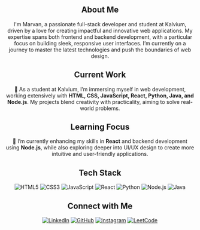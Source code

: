 <h2 align="center">About Me</h2>
<p align="center">
  I'm Marvan, a passionate full-stack developer and student at Kalvium, driven by a love for creating impactful and innovative web applications. My expertise spans both frontend and backend development, with a particular focus on building sleek, responsive user interfaces. I’m currently on a journey to master the latest technologies and push the boundaries of web design.
</p>

<h2 align="center">Current Work</h2>
<p align="center">
  🔭 As a student at Kalvium, I’m immersing myself in web development, working extensively with <strong>HTML, CSS, JavaScript, React, Python, Java, and Node.js</strong>. My projects blend creativity with practicality, aiming to solve real-world problems.
</p>

<h2 align="center">Learning Focus</h2>
<p align="center">
  🌱 I’m currently enhancing my skills in <strong>React</strong> and backend development using <strong>Node.js</strong>, while also exploring deeper into UI/UX design to create more intuitive and user-friendly applications.
</p>

<h2 align="center">Tech Stack</h2>
<p align="center">
  <img alt="HTML5" src="https://img.shields.io/badge/html5-%23E34F26.svg?style=for-the-badge&logo=html5&logoColor=white" />
  <img alt="CSS3" src="https://img.shields.io/badge/css3-%231572B6.svg?style=for-the-badge&logo=css3&logoColor=white" />
  <img alt="JavaScript" src="https://img.shields.io/badge/javascript-%23323330.svg?style=for-the-badge&logo=javascript&logoColor=%23F7DF1E" />
  <img alt="React" src="https://img.shields.io/badge/react-%2320232a.svg?style=for-the-badge&logo=react&logoColor=%2361DAFB" />
  <img alt="Python" src="https://img.shields.io/badge/python-3670A0?style=for-the-badge&logo=python&logoColor=ffdd54" />
  <img alt="Node.js" src="https://img.shields.io/badge/node.js-6DA55F?style=for-the-badge&logo=node.js&logoColor=white" />
  <img alt="Java" src="https://img.shields.io/badge/java-%23ED8B00.svg?style=for-the-badge&logo=java&logoColor=white" />
</p>

<h2 align="center">Connect with Me</h2>
<p align="center"> 
  <a href="https://www.linkedin.com/in/nakwafurkhan/" target="_blank"><img alt="LinkedIn" src="https://img.shields.io/badge/linkedin-%230077B5.svg?style=for-the-badge&logo=linkedin&logoColor=white" /></a>
  <a href="https://github.com/nakwafurkhan" target="_blank"><img alt="GitHub" src="https://img.shields.io/badge/GitHub-100000?style=for-the-badge&logo=github&logoColor=white" /></a>
  <a href="https://www.instagram.com/nakwafurkhan/" target="_blank"><img alt="Instagram" src="https://img.shields.io/badge/Instagram-E4405F?style=for-the-badge&logo=instagram&logoColor=white" /></a>
  <a href="https://leetcode.com/u/nakwafurkhan/" target="_blank"><img alt="LeetCode" src="https://img.shields.io/badge/LeetCode-000000?style=for-the-badge&logo=LeetCode&logoColor=#d16c06" /></a>
</p>
